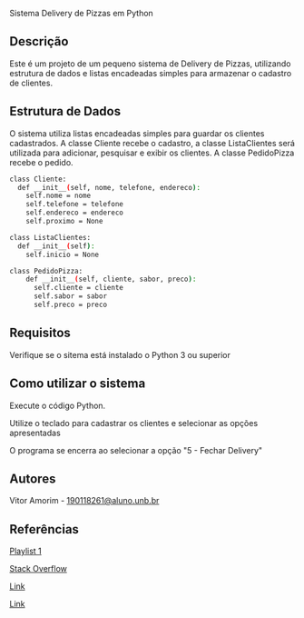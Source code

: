 Sistema Delivery de Pizzas em Python

## Descrição

Este é um projeto de um pequeno sistema de Delivery de Pizzas, utilizando estrutura de dados e listas encadeadas simples para armazenar o 
cadastro de clientes.

## Estrutura de Dados

O sistema utiliza listas encadeadas simples para guardar os clientes cadastrados. 
A classe Cliente recebe o cadastro, a classe ListaClientes será utilizada para adicionar, pesquisar e exibir os clientes.
A classe PedidoPizza recebe o pedido.

```bash
class Cliente:
  def __init__(self, nome, telefone, endereco):
    self.nome = nome
    self.telefone = telefone
    self.endereco = endereco
    self.proximo = None

class ListaClientes:
  def __init__(self):
    self.inicio = None

class PedidoPizza:
    def __init__(self, cliente, sabor, preco):
      self.cliente = cliente
      self.sabor = sabor
      self.preco = preco
```

## Requisitos

Verifique se o sitema está instalado o Python 3 ou superior


## Como utilizar o sistema

Execute o código Python.

Utilize o teclado para cadastrar os clientes e selecionar as opções apresentadas

O programa se encerra ao selecionar a opção "5 - Fechar Delivery"

## Autores

Vitor Amorim - 190118261@aluno.unb.br

## Referências
[Playlist 1](https://www.youtube.com/playlist?list=PL5TJqBvpXQv5Bb71AE5Cd_kB5rNsfU4Cp)

[Stack Overflow](https://pt.stackoverflow.com/questions/480020/cadastro-infinito-de-cliente)

[Link](https://awari.com.br/lista-encadeada-em-python-aprenda-a-estrutura-de-dados-essencial-para-programacao/?utm_source=blog&utm_campaign=projeto+blog&utm_medium=Lista%20Encadeada%20em%20Python:%20Aprenda%20a%20Estrutura%20de%20Dados%20Essencial%20para%20Programa%C3%A7%C3%A3o)

[Link](https://pt.stackoverflow.com/questions/533924/como-preencher-uma-linkedlist-listas-encadeadas-no-python-atrav%C3%A9s-das-entradas)


